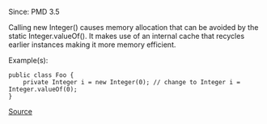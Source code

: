 Since: PMD 3.5

Calling new Integer() causes memory allocation that can be avoided by the static Integer.valueOf().
It makes use of an internal cache that recycles earlier instances making it more memory efficient.

Example(s):
```
public class Foo {
	private Integer i = new Integer(0); // change to Integer i = Integer.valueOf(0);
}
```

[Source](https://pmd.github.io/pmd-5.6.1/pmd-java/rules/java/migrating.html#IntegerInstantiation)
